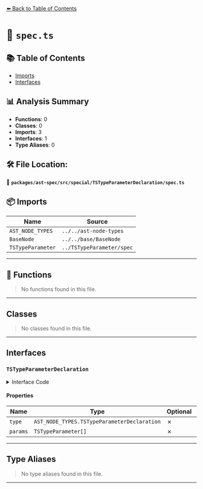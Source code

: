 [⬅️ Back to Table of Contents](../../../../../index.md)

# 📄 `spec.ts`

## 📚 Table of Contents

- [Imports](#imports)
- [Interfaces](#interfaces)

## 📊 Analysis Summary

- **Functions**: 0
- **Classes**: 0
- **Imports**: 3
- **Interfaces**: 1
- **Type Aliases**: 0

## 🛠️ File Location:
📂 **`packages/ast-spec/src/special/TSTypeParameterDeclaration/spec.ts`**

## 📦 Imports

| Name | Source |
|------|--------|
| `AST_NODE_TYPES` | `../../ast-node-types` |
| `BaseNode` | `../../base/BaseNode` |
| `TSTypeParameter` | `../TSTypeParameter/spec` |


---

## 🔧 Functions

> No functions found in this file.


---

## Classes

> No classes found in this file.


---

## Interfaces

### `TSTypeParameterDeclaration`

<details><summary>Interface Code</summary>

```ts
export interface TSTypeParameterDeclaration extends BaseNode {
  type: AST_NODE_TYPES.TSTypeParameterDeclaration;
  params: TSTypeParameter[];
}
```
</details>

#### Properties

| Name | Type | Optional | Description |
|------|------|----------|-------------|
| `type` | `AST_NODE_TYPES.TSTypeParameterDeclaration` | ✗ |  |
| `params` | `TSTypeParameter[]` | ✗ |  |


---

## Type Aliases

> No type aliases found in this file.


---